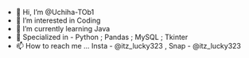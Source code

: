 - 👋 Hi, I’m @Uchiha-TOb1
- 👀 I’m interested in Coding
- 🌱 I’m currently learning Java
- 💞️ Specialized in - Python ; Pandas ; MySQL ; Tkinter
- 📫 How to reach me ... Insta - @itz_lucky323 , Snap - @itz_lucky323 

<!---
Uchiha-TOb1/Uchiha-TOb1 is a ✨ special ✨ repository because its `README.md` (this file) appears on your GitHub profile.
You can click the Preview link to take a look at your changes.
--->
